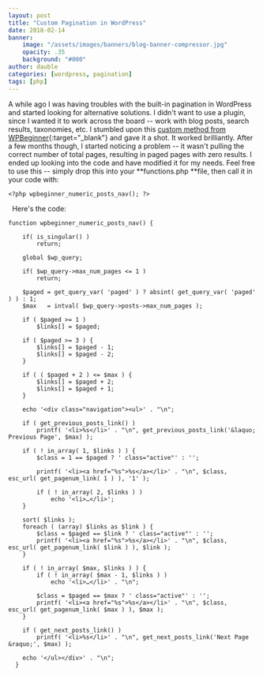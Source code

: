 ```yaml
---
layout: post
title: "Custom Pagination in WordPress"
date: 2018-02-14
banner:
    image: "/assets/images/banners/blog-banner-compressor.jpg"
    opacity: .35
    background: "#000"
author: dauble
categories: [wordpress, pagination]
tags: [php]
---
```

A while ago I was having troubles with the built-in pagination in WordPress and started looking for alternative solutions. I didn't want to use a plugin, since I wanted it to work across the board -- work with blog posts, search results, taxonomies, etc. I stumbled upon this [custom method from WPBeginner](http://www.wpbeginner.com/wp-themes/how-to-add-numeric-pagination-in-your-wordpress-theme/){:target="_blank"} and gave it a shot. It worked brilliantly. After a few months though, I started noticing a problem -- it wasn't pulling the correct number of total pages, resulting in paged pages with zero results. I ended up looking into the code and have modified it for my needs. Feel free to use this -- simply drop this into your **functions.php **file, then call it in your code with:

`<?php wpbeginner_numeric_posts_nav(); ?>`

  Here's the code:

```
function wpbeginner_numeric_posts_nav() {

    if( is_singular() )
        return;

    global $wp_query;

    if( $wp_query->max_num_pages <= 1 )
        return;

    $paged = get_query_var( 'paged' ) ? absint( get_query_var( 'paged' ) ) : 1;
    $max   = intval( $wp_query->posts->max_num_pages );

    if ( $paged >= 1 )
        $links[] = $paged;

    if ( $paged >= 3 ) {
        $links[] = $paged - 1;
        $links[] = $paged - 2;
    }

    if ( ( $paged + 2 ) <= $max ) {
        $links[] = $paged + 2;
        $links[] = $paged + 1;
    }

    echo '<div class="navigation"><ul>' . "\n";

    if ( get_previous_posts_link() )
        printf( '<li>%s</li>' . "\n", get_previous_posts_link('&laquo; Previous Page', $max) );

    if ( ! in_array( 1, $links ) ) {
        $class = 1 == $paged ? ' class="active"' : '';

        printf( '<li><a href="%s">%s</a></li>' . "\n", $class, esc_url( get_pagenum_link( 1 ) ), '1' );

        if ( ! in_array( 2, $links ) )
            echo '<li>…</li>';
    }

    sort( $links );
    foreach ( (array) $links as $link ) {
        $class = $paged == $link ? ' class="active"' : '';
        printf( '<li><a href="%s">%s</a></li>' . "\n", $class, esc_url( get_pagenum_link( $link ) ), $link );
    }

    if ( ! in_array( $max, $links ) ) {
        if ( ! in_array( $max - 1, $links ) )
            echo '<li>…</li>' . "\n";

        $class = $paged == $max ? ' class="active"' : '';
        printf( '<li><a href="%s">%s</a></li>' . "\n", $class, esc_url( get_pagenum_link( $max ) ), $max );
    }

    if ( get_next_posts_link() )
        printf( '<li>%s</li>' . "\n", get_next_posts_link('Next Page &raquo;', $max) );

    echo '</ul></div>' . "\n";
  }
  ```